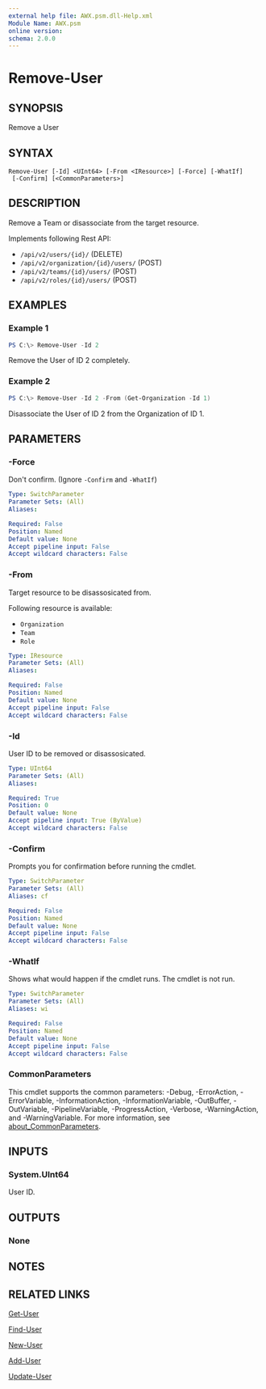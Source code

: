 ```yaml
---
external help file: AWX.psm.dll-Help.xml
Module Name: AWX.psm
online version:
schema: 2.0.0
---
```


# Remove-User

## SYNOPSIS
Remove a User

## SYNTAX

```
Remove-User [-Id] <UInt64> [-From <IResource>] [-Force] [-WhatIf]
 [-Confirm] [<CommonParameters>]
```

## DESCRIPTION
Remove a Team or disassociate from the target resource.

Implements following Rest API:  
- `/api/v2/users/{id}/` (DELETE)  
- `/api/v2/organization/{id}/users/` (POST)  
- `/api/v2/teams/{id}/users/` (POST)  
- `/api/v2/roles/{id}/users/` (POST)

## EXAMPLES

### Example 1
```powershell
PS C:\> Remove-User -Id 2
```

Remove the User of ID 2 completely.

### Example 2
```powershell
PS C:\> Remove-User -Id 2 -From (Get-Organization -Id 1)
```

Disassociate the User of ID 2 from the Organization of ID 1.

## PARAMETERS

### -Force
Don't confirm. (Ignore `-Confirm` and `-WhatIf`)

```yaml
Type: SwitchParameter
Parameter Sets: (All)
Aliases:

Required: False
Position: Named
Default value: None
Accept pipeline input: False
Accept wildcard characters: False
```

### -From
Target resource to be disassosicated from.

Following resource is available:  
- `Organization`  
- `Team`  
- `Role`

```yaml
Type: IResource
Parameter Sets: (All)
Aliases:

Required: False
Position: Named
Default value: None
Accept pipeline input: False
Accept wildcard characters: False
```

### -Id
User ID to be removed or disassosicated.

```yaml
Type: UInt64
Parameter Sets: (All)
Aliases:

Required: True
Position: 0
Default value: None
Accept pipeline input: True (ByValue)
Accept wildcard characters: False
```

### -Confirm
Prompts you for confirmation before running the cmdlet.

```yaml
Type: SwitchParameter
Parameter Sets: (All)
Aliases: cf

Required: False
Position: Named
Default value: None
Accept pipeline input: False
Accept wildcard characters: False
```

### -WhatIf
Shows what would happen if the cmdlet runs.
The cmdlet is not run.

```yaml
Type: SwitchParameter
Parameter Sets: (All)
Aliases: wi

Required: False
Position: Named
Default value: None
Accept pipeline input: False
Accept wildcard characters: False
```

### CommonParameters
This cmdlet supports the common parameters: -Debug, -ErrorAction, -ErrorVariable, -InformationAction, -InformationVariable, -OutBuffer, -OutVariable, -PipelineVariable, -ProgressAction, -Verbose, -WarningAction, and -WarningVariable. For more information, see [about_CommonParameters](http://go.microsoft.com/fwlink/?LinkID=113216).

## INPUTS

### System.UInt64
User ID.

## OUTPUTS

### None
## NOTES

## RELATED LINKS

[Get-User](Get-User.md)

[Find-User](Find-User.md)

[New-User](New-User.md)

[Add-User](Add-User.md)

[Update-User](Update-User.md)

